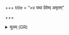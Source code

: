+++
title = "०४ यथा देवेष्व् अमृतम्"

+++
<details><summary>मूलम् (GR)</summary>

यथा देवेष्व् अमृतं  
यथैषु सत्यम् आहितम् ।  
एवा मे वरणो मणिः +++(Bhatt. varuṇo)+++  
कीर्तिं भूतिं नि यच्छतु  
तेजसा मा सम् उक्षतु  
यशसा सम् अनक्तु माम् ॥
</details>
